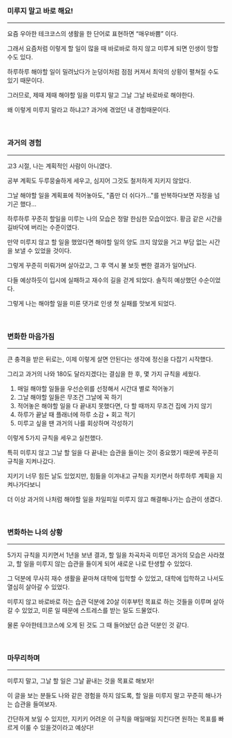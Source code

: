 ### 미루지 말고 바로 해요!

---

요즘 우아한 테크코스의 생활을 한 단어로 표현하면  “매우바쁨” 이다. 

그래서 요즘처럼 이렇게 할 일이 많을 때 바로바로 하지 않고 미루게 되면 인생이 망할 수도 있다. 

하루하루 해야할 일이 밀려났다가 눈덩이처럼 점점 커져서 최악의 상황이 펼쳐질 수도 있기 때문이다. 

그러므로, 제때 제때 해야할 일을 미루지 말고 그날 그날 바로바로 해야한다.

왜 이렇게 미루지 말라고 하냐고? 과거에 겪었던 내 경험때문이다.

</br>
  

### 과거의 경험

---

고3 시절, 나는 계획적인 사람이 아니였다. 

공부 계획도 두루뭉술하게 세우고, 심지어 그것도 철저하게 지키지 않았다. 

그날 해야할 일을 계획표에 적어놓아도, "좀만 더 쉬다가..."를 반복하다보면 자정을 넘기곤 했다... 

하루하루 꾸준히 할일을 미루는 나의 모습은 정말 한심한 모습이었다. 황금 같은 시간을 길바닥에 버리는 수준이였다. 

만약 미루지 않고 할 일을 했었다면 해야할 일의 양도 크지 않았을 거고 부담 없는 시간을 보낼 수 있었을 것이다.

그렇게 꾸준히 미뤄가며 살아갔고, 그 후 역시 불 보듯 뻔한 결과가 일어났다. 

다들 예상하듯이 입시에 실패하고 재수의 길을 걷게 되었다. 솔직히 예상했던 수순이었다.

그렇게 나는 해야할 일을 미룬 댓가로 인생 첫 실패를 맛보게 되었다.


</br>


### 변화한 마음가짐

---

큰 충격을 받은 뒤로는, 이제 이렇게 살면 안된다는 생각에 정신을 다잡기 시작했다. 

그리고 과거의 나와 180도 달라지겠다는 결심을 한 후, 몇 가지 규칙을 세웠다.

1. 매일 해야할 일들을 우선순위를 선정해서 시간대 별로 적어놓기  
2. 그날 해야할 일들은 무조건 그날에 꼭 하기  
3. 적어놓은 해야할 일을 다 끝내지 못했다면, 다 할 때까지 무조건 집에 가지 않기
4. 하루가 끝날 때 플래너에 하루 소감 + 회고 적기
5. 미루고 싶을 땐 과거의 나를 회상하며 각성하기

이렇게 5가지 규칙을 세우고 실천했다. 

특히 미루지 않고 그날 할 일을 다 끝내는 습관을 들이는 것이 중요했기 때문에 꾸준히 규칙을 지켜나갔다. 

지키기 너무 힘든 날도 있었지만, 힘듦을 이겨내고 규칙을 지키면서 하루하루 계획을 지켜나가다보니

더 이상 과거의 나처럼 해야할 일을 차일피일 미루지 않고 해결해나가는 습관이 생겼다.

</br>


### 변화하는 나의 상황

---

5가지 규칙을 지키면서 1년을 보낸 결과, 할 일을 차곡차곡 미루던 과거의 모습은 사라졌고, 할 일을 미루지 않는 습관을 들이게 되어 새로운 나로 탄생할 수 있었다.

그 덕분에 무사히 재수 생활을 끝마쳐 대학에 입학할 수 있었고, 대학에 입학하고 나서도 열심히 살아갈 수 있었다. 

미루지 않고 바로바로 하는 습관 덕분에 20살 이후부턴 목표로 하는 것들을 이루며 살아갈 수 있었고, 미룬 일 때문에 스트레스를 받는 일도 드물었다. 

물론 우아한테크코스에 오게 된 것도 그 때 들어놨던 습관 덕분인 것 같다.

</br>


### 마무리하며

---

미루지 말고, 그날 할 일은 그날 끝내는 것을 목표로 해보자! 

이 글을 보는 분들도 나와 같은 경험을 하지 않도록, 할 일을 미루지 말고 꾸준히 해나가는 습관을 들여보자. 

간단하게 보일 수 있지만, 지키키 어려운 이 규칙을 매일매일 지킨다면 원하는 목표를 빠르게 이룰 수 있을것이라고 예상다!
